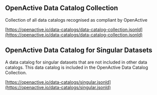 ## OpenActive Data Catalog Collection
Collection of all data catalogs recognised as compliant by OpenActive

[https://openactive.io/data-catalogs/data-catalog-collection.jsonld](https://openactive.io/data-catalogs/data-catalog-collection.jsonld)

## OpenActive Data Catalog for Singular Datasets
A data catalog for singular datasets that are not included in other data catalogs. This data catalog is included in the OpenActive Data Catalog Collection.

[https://openactive.io/data-catalogs/singular.jsonld](https://openactive.io/data-catalogs/singular.jsonld)
